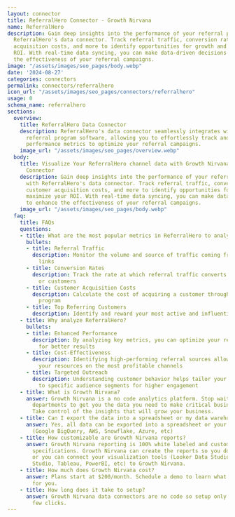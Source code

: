 ```yaml
---
layout: connector
title: ReferralHero Connector - Growth Nirvana
name: ReferralHero
description: Gain deep insights into the performance of your referral program with
  ReferralHero's data connector. Track referral traffic, conversion rates, customer
  acquisition costs, and more to identify opportunities for growth and maximize your
  ROI. With real-time data syncing, you can make data-driven decisions to enhance
  the effectiveness of your referral campaigns.
image: "/assets/images/seo_pages/body.webp"
date: '2024-08-27'
categories: connectors
permalink: connectors/referralhero
icon_url: "/assets/images/seo_pages/connectors/referralhero"
usage: 0
schema_name: referralhero
sections:
  overview:
    title: ReferralHero Data Connector
    description: ReferralHero's data connector seamlessly integrates with your existing
      referral program software, allowing you to effortlessly track and analyze key
      performance metrics to optimize your referral campaigns.
    image_url: "/assets/images/seo_pages/overview.webp"
  body:
    title: Visualize Your ReferralHero channel data with Growth Nirvana's ReferralHero
      Connector
    description: Gain deep insights into the performance of your referral program
      with ReferralHero's data connector. Track referral traffic, conversion rates,
      customer acquisition costs, and more to identify opportunities for growth and
      maximize your ROI. With real-time data syncing, you can make data-driven decisions
      to enhance the effectiveness of your referral campaigns.
    image_url: "/assets/images/seo_pages/body.webp"
  faq:
    title: FAQs
    questions:
    - title: What are the most popular metrics in ReferralHero to analyze?
      bullets:
      - title: Referral Traffic
        description: Monitor the volume and source of traffic coming from your referral
          links
      - title: Conversion Rates
        description: Track the rate at which referral traffic converts into leads
          or customers
      - title: Customer Acquisition Costs
        description: Calculate the cost of acquiring a customer through your referral
          program
      - title: Top Referring Customers
        description: Identify and reward your most active and influential referrers
    - title: Why analyze ReferralHero?
      bullets:
      - title: Enhanced Performance
        description: By analyzing key metrics, you can optimize your referral program
          for better results
      - title: Cost-Effectiveness
        description: Identifying high-performing referral sources allows you to focus
          your resources on the most profitable channels
      - title: Targeted Outreach
        description: Understanding customer behavior helps tailor your referral campaigns
          to specific audience segments for higher engagement
    - title: What is Growth Nirvana?
      answer: Growth Nirvana is a no code analytics platform. Stop waiting for other
        departments to get you the data you need to make critical business decisions.
        Take control of the insights that will grow your business.
    - title: Can I export the data into a spreadsheet or my data warehouse?
      answer: Yes, all data can be exported into a spreadsheet or your data warehouse
        (Google BigQuery, AWS, Snowflake, Azure, etc)
    - title: How customizable are Growth Nirvana reports?
      answer: Growth Nirvana reporting is 100% white labeled and customized to your
        specifications. Growth Nirvana can create the reports so you don’t have to
        or you can connect your visualization tools (Looker Data Studio/Google Data
        Studio, Tableau, PowerBI, etc) to Growth Nirvana.
    - title: How much does Growth Nirvana cost?
      answer: Plans start at $200/month. Schedule a demo to learn what plan is best
        for you.
    - title: How long does it take to setup?
      answer: Growth Nirvana data connectors are no code so setup only requires a
        few clicks.
---
```

